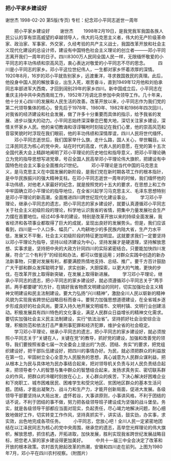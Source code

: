 ### 把小平家乡建设好
谢世杰
1998-02-20
第5版(专页)
专栏：纪念邓小平同志逝世一周年

　　把小平家乡建设好
　　谢世杰
　　1998年2月19日，是我党我军我国各族人民公认的享有崇高威望的卓越领导人，伟大的马克思主义者，伟大的无产阶级革命家、政治家、军事家、外交家，久经考验的共产主义战士，我国改革开放和社会主义现代化建设的总设计师，建设有中国特色社会主义理论的创立者———邓小平同志离开我们一周年的日子。四川8300万人民同全国人民一样，无限缅怀敬爱的小平同志的丰功伟绩和崇高风范，衷心表达对敬爱的小平同志不尽的思念。
　　四川是小平同志的家乡。邓小平这位世纪伟人，一生都对家乡怀着浓厚的深情。1920年8月，16岁的邓小平就告别家乡，远渡重洋，寻求救国救民的真理。此后，他投身中国人民的解放事业，出生入死，艰苦奋斗，直到1949年12月他和刘伯承同志率部进军大西南，才回到阔别29年的家乡四川。新中国成立后，小平同志在重庆主持中共中央西南局工作，1952年7月调北京参加中央领导工作。几十年来，他十分关心四川的发展和人民生活的改善。改革开放以来，小平同志作为我们党的第二代领导集体的核心，曾先后于1978年、1980年、1982年和1986年四次回川，对我省的经济建设和社会发展，做了许多十分重要而具体的指示，给予我省的发展、进步以强大的动力。小平同志始终深深眷恋巴蜀大地，深切关注家乡建设，深情关怀家乡人民。他的亲切教诲和谆谆嘱咐时刻铭记在我们心里，他的崇高风范和音容笑貌时时浮现在我们眼前，他的丰功伟绩和深情厚谊，四川人民将世代缅怀。
　　邓小平同志逝世后，我们国家举什么旗，走什么路，国人关心，举世瞩目。以江泽民同志为核心的党中央，站在时代的高度，代表人民的意愿，在党的第十五次全国代表大会上精辟地阐明了邓小平理论的历史地位和指导意义，把邓小平理论确立为党的指导思想写进党章，号召全国人民高举邓小平理论伟大旗帜，把建设有中国特色社会主义事业全面推向21世纪。
　　邓小平理论是当代中国的马克思主义，是马克思主义在中国发展的新阶段，是我们党在新时期各项工作的根本指针，是中华民族振兴的强大精神支柱。在邓小平同志逝世一周年的时候，我们缅怀他的丰功伟绩，对他老人家最好的纪念，就是按照党的十五大的要求，在思想上和工作中牢固确立邓小平理论的指导地位，在全省兴起学习马克思主义、毛泽东思想特别是邓小平理论的新高潮，全面推进四川跨世纪现代化建设事业。
　　学习邓小平理论，继承小平同志的遗志，把小平同志的家乡建设好，就要认真遵循邓小平同志关于社会主义初级阶段的理论，科学地认识我省的省情，把集中力量发展社会生产力摆在首要地位。经过40多年的建设，特别是改革开放以来的持续全面发展，我省经济和各项事业都取得了巨大的成就，呈现出良好的发展势头。但是，我们应该看到，四川是一个人口多、幅员广、人均耕地少的多民族内陆大省，生产力水平低，发展又不平衡，社会主义初级阶段的特征更加明显。这就要求我们一定要坚持以邓小平理论为指导，坚持以经济建设为中心，坚持发展才是硬道理，坚持解放思想、实事求是，坚持把中央的大政方针同四川的实际紧密结合。只要能加快四川发展，符合“三个有利于”的经验和办法，都可以借鉴运用；对群众实践中创造的新办法新事物，只要对发展有利，都要满腔热情地支持、总结、推广。要千方百计鼓励广大干部和群众发挥聪明才智，求实创新，大胆探索，以更大的气魄，更快的步伐，在改革开放上取得新突破，在发展上取得新进展。
　　学习邓小平理论，继承小平同志的遗志，把小平同志的家乡建设好，就必须遵循邓小平同志关于“两手抓，两手都要硬”的方针，在搞好我省物质文明建设的同时，切实加强社会主义精神文明建设和民主法制建设。要大力弘扬“兴川精神”，激励全川人民以崭新的精神风貌为实现我省跨世纪战略目标而奋斗。要努力加强思想道德建设，在全省城乡逐步形成良好的社会风尚。要深入持久地开展文明城市、文明村镇、文明行业创建活动。积极发展具有四川特色的文化事业，满足人民群众日益增长的精神文化需求。要切实加强社会主义民主法制建设，实行“依法治省”。坚持抓好社会治安综合治理，积极防范和依法打击严重刑事犯罪和经济犯罪，维护全省的社会稳定。
　　学习邓小平理论，继承小平同志的遗志，把小平同志的家乡建设好，就必须按照小平同志关于“关键在人，关键在党”的教导，抓好党的建设，加强和改善党的领导。我们要按照省委七届一次全委会上提出的“为民、团结、务实”的要求，把党组织建设好，把干部队伍建设好，把四川的事情办好。为民，就必须把群众的利益放在第一位，牢固树立全心全意为人民服务的思想，真心诚意为人民群众谋利益，把从根本上为民与具体地为民办事结合起来，把对领导机关负责与对人民负责结合起来，把领导者个人的智慧与集中群众的智慧结合起来，发扬求真务实、密切联系群众的作风，把群众的冷暖时刻放在心上，关心群众的疾苦，下决心解决好困难企业和下岗职工、城市困难居民、困难学生和受灾地区、贫困地区群众的基本生活问题。团结，才能出凝聚力、战斗力和生产力，才能开创新局面，促进大发展。各级领导干部要坚持从大局出发，虚怀若谷，大事讲原则，小事讲风格，不利于团结的话不说，不利于团结的事不做，努力把各级领导班子建设成为坚强的战斗堡垒。务实，就是各级领导干部都应当面对现实，负起责任，尽心竭力地解决问题，耐心细致地做好工作，切实转变工作作风，坚持真抓实干，讲实话，鼓实劲，办实事，求实效，出色地完成各项任务。
　　小平同志，您放心吧！全川人民一定紧密地团结在以江泽民同志为核心的党中央周围，继承您的遗志，高举您光辉理论的伟大旗帜，解放思想，抓住机遇，开拓进取，加快发展，胜利实现我省跨世纪发展战略目标，把您老人家的家乡建设得更加美好。
　　中共十一届三中全会决定了改革和开放的根本政策。农村首先掀起改革的热潮，安徽和四川走在前列。上图为1980年7月，邓小平在四川农村视察。（附图片）
